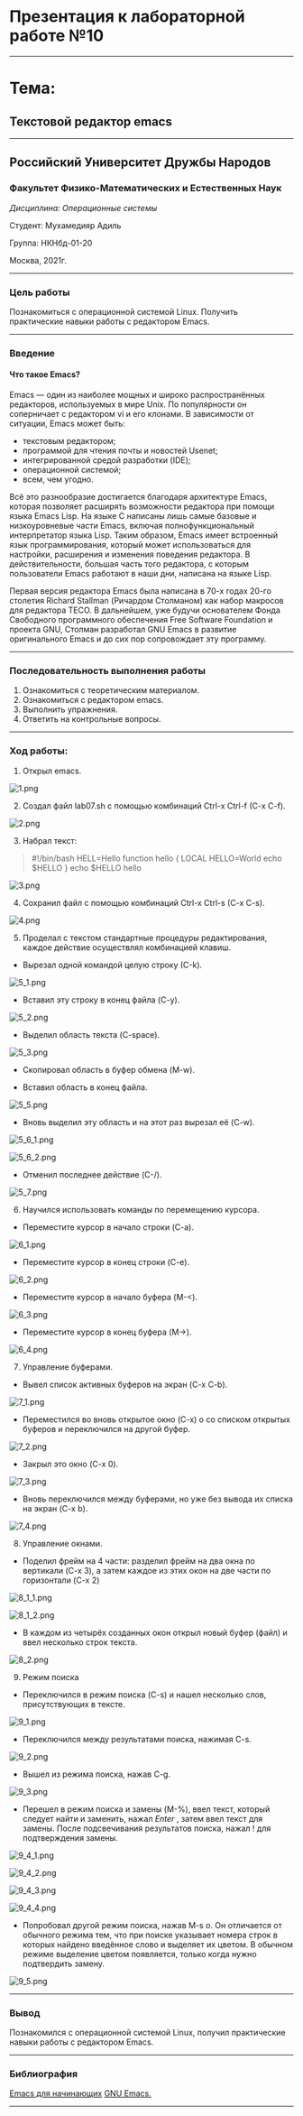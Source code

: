 # Презентация к лабораторной работе №10

----

# Тема:
## Текстовой редактор emacs

----

## Российский Университет Дружбы Народов

### Факультет Физико-Математических и Естественных Наук

*Дисциплина: Операционные системы*

Студент: Мухамедияр Адиль

Группа: НКНбд-01-20

Москва, 2021г.

----

### Цель работы

Познакомиться с операционной системой Linux. Получить практические навыки работы с редактором Emacs.

----

### Введение

#### Что такое Emacs?

Emacs — один из наиболее мощных и широко распространённых редакторов, используемых в мире Unix. По популярности он соперничает с редактором vi и его клонами. В зависимости от ситуации, Emacs может быть:

* текстовым редактором;
* программой для чтения почты и новостей Usenet;
* интегрированной средой разработки (IDE);
* операционной системой;
* всем, чем угодно.

Всё это разнообразие достигается благодаря архитектуре Emacs, которая позволяет расширять возможности редактора при помощи языка Emacs Lisp. На языке C написаны лишь самые базовые и низкоуровневые части Emacs, включая полнофункциональный интерпретатор языка Lisp. Таким образом, Emacs имеет встроенный язык программирования, который может использоваться для настройки, расширения и изменения поведения редактора. В действительности, большая часть того редактора, с которым пользователи Emacs работают в наши дни, написана на языке Lisp.

Первая версия редактора Emacs была написана в 70-х годах 20-го столетия Richard Stallman (Ричардом Столманом) как набор макросов для редактора TECO. В дальнейшем, уже будучи основателем Фонда Свободного программного обеспечения Free Software Foundation и проекта GNU, Столман разработал GNU Emacs в развитие оригинального Emacs и до сих пор сопровождает эту программу.

----

### Последовательность выполнения работы
1. Ознакомиться с теоретическим материалом.
2. Ознакомиться с редактором emacs.
3. Выполнить упражнения.
4. Ответить на контрольные вопросы.

----

### Ход работы:

1. Открыл emacs.

![1.png](https://github.com/adil-cpu/OS_/blob/main/lab_10/img/1.PNG?raw=true)

2. Создал файл lab07.sh с помощью комбинаций Ctrl-x Ctrl-f (C-x C-f).

![2.png](https://github.com/adil-cpu/OS_/blob/main/lab_10/img/2.PNG?raw=true)

3. Набрал текст:

>#!/bin/bash
 HELL=Hello
 function hello {
 LOCAL HELLO=World
 echo $HELLO
 }
 echo $HELLO
 hello

![3.png](https://github.com/adil-cpu/OS_/blob/main/lab_10/img/3.PNG?raw=true)

4. Сохранил файл с помощью комбинаций Ctrl-x Ctrl-s (C-x C-s).

![4.png](https://github.com/adil-cpu/OS_/blob/main/lab_10/img/4.PNG?raw=true)

5. Проделал с текстом стандартные процедуры редактирования, каждое действие осуществлял комбинацией клавиш.

* Вырезал одной командой целую строку (С-k).

![5_1.png](https://github.com/adil-cpu/OS_/blob/main/lab_10/img/5_1.PNG?raw=true)

* Вставил эту строку в конец файла (C-y).

![5_2.png](https://github.com/adil-cpu/OS_/blob/main/lab_10/img/5_2.PNG?raw=true)

* Выделил область текста (C-space).

![5_3.png](https://github.com/adil-cpu/OS_/blob/main/lab_10/img/5_3.PNG?raw=true)

* Скопировал область в буфер обмена (M-w).

* Вставил область в конец файла.

![5_5.png](https://github.com/adil-cpu/OS_/blob/main/lab_10/img/5_5.PNG?raw=true)

* Вновь выделил эту область и на этот раз вырезал её (C-w).

![5_6_1.png](https://github.com/adil-cpu/OS_/blob/main/lab_10/img/5_6_1.PNG?raw=true)

![5_6_2.png](https://github.com/adil-cpu/OS_/blob/main/lab_10/img/5_6_2.PNG?raw=true)

* Отменил последнее действие (C-/).

![5_7.png](https://github.com/adil-cpu/OS_/blob/main/lab_10/img/5_7.PNG?raw=true)

6. Научился использовать команды по перемещению курсора.

* Переместите курсор в начало строки (C-a).

![6_1.png](https://github.com/adil-cpu/OS_/blob/main/lab_10/img/6_1.PNG?raw=true)

* Переместите курсор в конец строки (C-e).

![6_2.png](https://github.com/adil-cpu/OS_/blob/main/lab_10/img/6_2.PNG?raw=true)

* Переместите курсор в начало буфера (M-<).

![6_3.png](https://github.com/adil-cpu/OS_/blob/main/lab_10/img/6_3.PNG?raw=true)

* Переместите курсор в конец буфера (M->).

![6_4.png](https://github.com/adil-cpu/OS_/blob/main/lab_10/img/6_4.PNG?raw=true)

7. Управление буферами.

* Вывел список активных буферов на экран (C-x C-b).

![7_1.png](https://github.com/adil-cpu/OS_/blob/main/lab_10/img/7_1.PNG?raw=true)

* Переместился во вновь открытое окно (C-x) o со списком открытых буферов и переключился на другой буфер.

![7_2.png](https://github.com/adil-cpu/OS_/blob/main/lab_10/img/7_2.PNG?raw=true)

* Закрыл это окно (C-x 0).

![7_3.png](https://github.com/adil-cpu/OS_/blob/main/lab_10/img/7_3.PNG?raw=true)

* Вновь переключился между буферами, но уже без вывода их списка на экран (C-x b).

![7_4.png](https://github.com/adil-cpu/OS_/blob/main/lab_10/img/7_4.PNG?raw=true)

8. Управление окнами.

* Поделил фрейм на 4 части: разделил фрейм на два окна по вертикали (C-x 3), а затем каждое из этих окон на две части по горизонтали (C-x 2)

![8_1_1.png](https://github.com/adil-cpu/OS_/blob/main/lab_10/img/8_1_1.PNG?raw=true)

![8_1_2.png](https://github.com/adil-cpu/OS_/blob/main/lab_10/img/8_1_2.PNG?raw=true)

* В каждом из четырёх созданных окон открыл новый буфер (файл) и ввел несколько строк текста.

![8_2.png](https://github.com/adil-cpu/OS_/blob/main/lab_10/img/8_2.PNG?raw=true)

9. Режим поиска

* Переключился в режим поиска (C-s) и нашел несколько слов, присутствующих в тексте.

![9_1.png](https://github.com/adil-cpu/OS_/blob/main/lab_10/img/9_1.PNG?raw=true)

* Переключился между результатами поиска, нажимая C-s.

![9_2.png](https://github.com/adil-cpu/OS_/blob/main/lab_10/img/9_2.PNG?raw=true)

* Вышел из режима поиска, нажав C-g.

![9_3.png](https://github.com/adil-cpu/OS_/blob/main/lab_10/img/9_3.PNG?raw=true)

* Перешел в режим поиска и замены (M-%), ввел текст, который следует найти и заменить, нажал *Enter* , затем ввел текст для замены. После подсвечивания результатов поиска, нажал ! для подтверждения замены.

![9_4_1.png](https://github.com/adil-cpu/OS_/blob/main/lab_10/img/9_4_1.PNG?raw=true)

![9_4_2.png](https://github.com/adil-cpu/OS_/blob/main/lab_10/img/9_4_2.PNG?raw=true)

![9_4_3.png](https://github.com/adil-cpu/OS_/blob/main/lab_10/img/9_4_3.PNG?raw=true)

![9_4_4.png](https://github.com/adil-cpu/OS_/blob/main/lab_10/img/9_4_4.PNG?raw=true)

* Попробовал другой режим поиска, нажав M-s o. Он отличается от обычного режима тем, что при поиске указывает номера строк в которых найдено введённое слово и выделяет их цветом. В обычном режиме выделение цветом появляется, только когда нужно подтвердить замену.

![9_5.png](https://github.com/adil-cpu/OS_/blob/main/lab_10/img/9_5.PNG?raw=true)

----

### Вывод

Познакомился с операционной системой Linux, получил практические навыки работы с редактором Emacs.

----

### Библиография

[Emacs для начинающих](https://alexott.net/ru/writings/altlinux-emacs/)
[GNU Emacs.](https://habr.com/ru/post/248663/)

----